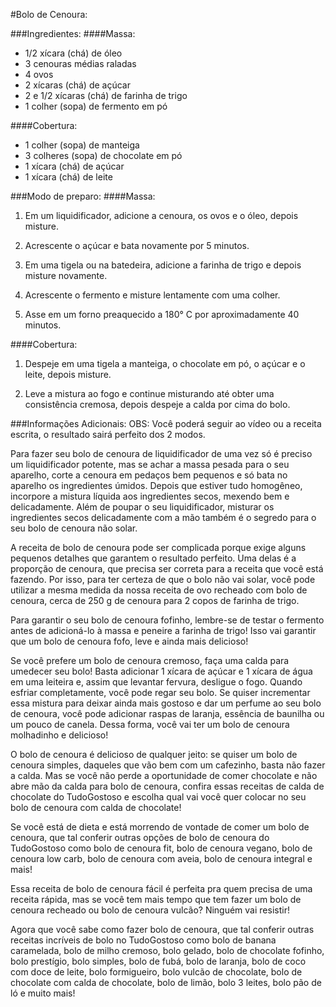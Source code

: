 #Bolo de Cenoura:  

###Ingredientes:
####Massa:
- 1/2 xícara (chá) de óleo
- 3 cenouras médias raladas
- 4 ovos
- 2 xícaras (chá) de açúcar
- 2 e 1/2 xícaras (chá) de farinha de trigo
- 1 colher (sopa) de fermento em pó

####Cobertura:
- 1 colher (sopa) de manteiga
- 3 colheres (sopa) de chocolate em pó
- 1 xícara (chá) de açúcar
- 1 xícara (chá) de leite

###Modo de preparo:
####Massa:
1. Em um liquidificador, adicione a cenoura, os ovos e o óleo, depois misture.

2. Acrescente o açúcar e bata novamente por 5 minutos.

3. Em uma tigela ou na batedeira, adicione a farinha de trigo e depois misture novamente.

4. Acrescente o fermento e misture lentamente com uma colher.

5. Asse em um forno preaquecido a 180° C por aproximadamente 40 minutos.

####Cobertura:
1. Despeje em uma tigela a manteiga, o chocolate em pó, o açúcar e o leite, depois misture.

2. Leve a mistura ao fogo e continue misturando até obter uma consistência cremosa, depois despeje a calda por cima do bolo.

###Informações Adicionais:
OBS: Você poderá seguir ao vídeo ou a receita escrita, o resultado sairá perfeito dos 2 modos.

Para fazer seu bolo de cenoura de liquidificador de uma vez só é preciso um liquidificador potente, mas se achar a massa pesada para o seu aparelho, corte a cenoura em pedaços bem pequenos e só bata no aparelho os ingredientes úmidos. Depois que estiver tudo homogêneo, incorpore a mistura líquida aos ingredientes secos, mexendo bem e delicadamente. Além de poupar o seu liquidificador, misturar os ingredientes secos delicadamente com a mão também é o segredo para o seu bolo de cenoura não solar.

A receita de bolo de cenoura pode ser complicada porque exige alguns pequenos detalhes que garantem o resultado perfeito. Uma delas é a proporção de cenoura, que precisa ser correta para a receita que você está fazendo. Por isso, para ter certeza de que o bolo não vai solar, você pode utilizar a mesma medida da nossa receita de ovo recheado com bolo de cenoura, cerca de 250 g de cenoura para 2 copos de farinha de trigo.

Para garantir o seu bolo de cenoura fofinho, lembre-se de testar o fermento antes de adicioná-lo à massa e peneire a farinha de trigo! Isso vai garantir que um bolo de cenoura fofo, leve e ainda mais delicioso!

Se você prefere um bolo de cenoura cremoso, faça uma calda para umedecer seu bolo! Basta adicionar 1 xícara de açúcar e 1 xícara de água em uma leiteira e, assim que levantar fervura, desligue o fogo. Quando esfriar completamente, você pode regar seu bolo. Se quiser incrementar essa mistura para deixar ainda mais gostoso e dar um perfume ao seu bolo de cenoura, você pode adicionar raspas de laranja, essência de baunilha ou um pouco de canela. Dessa forma, você vai ter um bolo de cenoura molhadinho e delicioso!

O bolo de cenoura é delicioso de qualquer jeito: se quiser um bolo de cenoura simples, daqueles que vão bem com um cafezinho, basta não fazer a calda. Mas se você não perde a oportunidade de comer chocolate e não abre mão da calda para bolo de cenoura, confira essas receitas de calda de chocolate do TudoGostoso e escolha qual vai você quer colocar no seu bolo de cenoura com calda de chocolate!

Se você está de dieta e está morrendo de vontade de comer um bolo de cenoura, que tal conferir outras opções de bolo de cenoura do TudoGostoso como bolo de cenoura fit, bolo de cenoura vegano, bolo de cenoura low carb, bolo de cenoura com aveia, bolo de cenoura integral e mais!

Essa receita de bolo de cenoura fácil é perfeita pra quem precisa de uma receita rápida, mas se você tem mais tempo que tem fazer um bolo de cenoura recheado ou bolo de cenoura vulcão? Ninguém vai resistir!

Agora que você sabe como fazer bolo de cenoura, que tal conferir outras receitas incríveis de bolo no TudoGostoso como bolo de banana caramelada, bolo de milho cremoso, bolo gelado, bolo de chocolate fofinho, bolo prestígio, bolo simples, bolo de fubá, bolo de laranja, bolo de coco com doce de leite, bolo formigueiro, bolo vulcão de chocolate, bolo de chocolate com calda de chocolate, bolo de limão, bolo 3 leites, bolo pão de ló e muito mais!